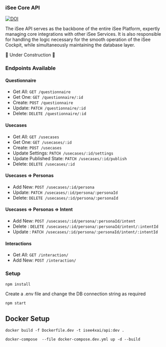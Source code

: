 ### iSee Core API
<a href="https://doi.org/10.5281/zenodo.7696124"><img src="https://zenodo.org/badge/DOI/10.5281/zenodo.7696124.svg" alt="DOI"></a>

The iSee API serves as the backbone of the entire iSee Platform, expertly managing core integrations with other iSee Services. It is also responsible for handling the logic necessary for the smooth operation of the iSee Cockpit, while simultaneously maintaining the database layer.

🚧 Under Construction 🚧

### Endpoints Available

#### Questionnaire

- Get All: `GET /questionnaire`
- Get One: `GET /questionnaire/:id`
- Create: `POST /questionnaire`
- Update: `PATCH /questionnaire/:id`
- Delete: `DELETE /questionnaire/:id`

#### Usecases

- Get All: `GET /usecases`
- Get One: `GET /usecases/:id`
- Create: `POST /usecases`
- Update Settings: `PATCH /usecases/:id/settings`
- Update Published State: `PATCH /usecases/:id/publish`
- Delete: `DELETE /usecases/:id`

#### Usecases => Personas

- Add New: `POST /usecases/:id/persona`
- Update: `PATCH /usecases/:id/persona/:personaId`
- Delete: `DELETE /usecases/:id/persona/:personaId`

#### Usecases => Personas => Intent

- Add New: `POST /usecases/:id/persona/:personaId/intent `
- Delete : `DELETE /usecases/:id/persona/:personaId/intent/:intentId `
- Update : `PATCH /usecases/:id/persona/:personaId/intent/:intentId `

#### Interactions

- Get All: `GET /interaction/`
- Add New: `POST /interaction/`

### Setup

```
npm install
```

Create a .env file and change the DB connection string as required

```
npm start
```

## Docker Setup

```
docker build -f Dockerfile.dev -t isee4xai/api:dev .

docker-compose  --file docker-compose.dev.yml up -d --build
```

